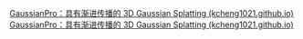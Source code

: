 [GaussianPro：具有渐进传播的 3D Gaussian Splatting (kcheng1021.github.io)](https://kcheng1021.github.io/gaussianpro.github.io/)
[GaussianPro：具有渐进传播的 3D Gaussian Splatting (kcheng1021.github.io)](https://kcheng1021.github.io/gaussianpro.github.io/)